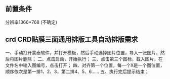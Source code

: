 ## 前置条件

分辨率1366*768 (不确定)

## crd CRD贴膜三面通用排版工具自动排版需求

一、手动打开蒙泰软件，并打开模板，然后手动选择图片位置，导入一张图片，然后将图片删除；
二、点击启动，开始执行；
三、点击第三个图标，载入图片，在文件名中输入图编号，点击打开；
四、对齐第一个位置，每一个X是一个图位置，顺序依次是第一排1、2、3，第二排4、5、6……
五、执行完后提示结束；
